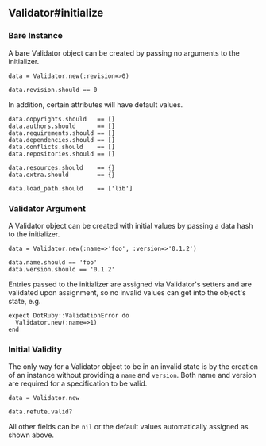 ## Validator#initialize

### Bare Instance

A bare Validator object can be created by passing no arguments
to the initializer.

    data = Validator.new(:revision=>0)

    data.revision.should == 0

In addition, certain attributes will have default values.

    data.copyrights.should   == []
    data.authors.should      == []
    data.requirements.should == []
    data.dependencies.should == []
    data.conflicts.should    == []
    data.repositories.should == []

    data.resources.should    == {}
    data.extra.should        == {}

    data.load_path.should    == ['lib']

### Validator Argument

A Validator object can be created with initial values by passing a data
hash to the initializer.

    data = Validator.new(:name=>'foo', :version=>'0.1.2')

    data.name.should == 'foo'
    data.version.should == '0.1.2'

Entries passed to the initializer are assigned via Validator's setters
and are validated upon assignment, so no invalid values can get into the
object's state, e.g.

    expect DotRuby::ValidationError do
      Validator.new(:name=>1)
    end

### Initial Validity 

The only way for a Validator object to be in an invalid state is
by the creation of an instance without providing a `name` and `version`.
Both name and version are required for a specification to be valid.

    data = Validator.new

    data.refute.valid?

All other fields can be `nil` or the default values automatically assigned
as shown above.

